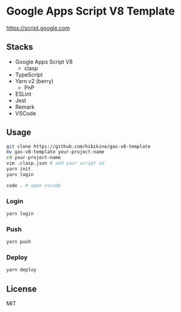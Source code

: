 # Google Apps Script V8 Template

https://script.google.com

## Stacks

* Google Apps Script V8
  * clasp
* TypeScript
* Yarn v2 (berry)
  * PnP
* ESLint
* Jest
* Remark
* VSCode

## Usage

```bash
git clone https://github.com/hibikine/gas-v8-template
mv gas-v8-template your-project-name
cd your-project-name
vim .clasp.json # add your script id
yarn init
yarn login

code . # open vscode
```

### Login

```bash
yarn login
```

### Push

```bash
yarn push
```

### Deploy

```bash
yarn deploy
```

## License

MIT